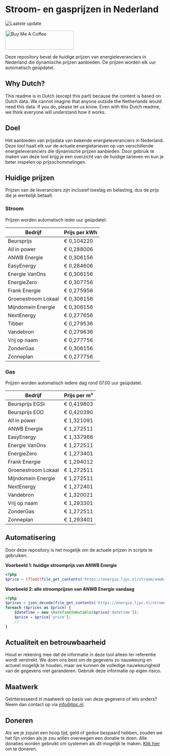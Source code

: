 # Stroom- en gasprijzen in Nederland

![Laatste update](https://img.shields.io/badge/laatste%20update-2024--10--26%2014%3A00%20CET-brightgreen)

<a href="https://www.buymeacoffee.com/Lars-" target="_blank"><img src="https://cdn.buymeacoffee.com/buttons/v2/default-orange.png" alt="Buy Me A Coffee" height="60" style="height: 60px !important;width: 217px !important;" ></a>

Deze repository bevat de huidige prijzen van energieleveranciers in Nederland die dynamische prijzen aanbieden. De prijzen worden elk uur automatisch geüpdatet.

## Why Dutch?

This readme is in Dutch (except this part) because the content is based on Dutch data. We cannot imagine that anyone outside the Netherlands would need this data. If you do, please let us know. Even with this Dutch readme, we think
everyone will understand how it works.

## Doel

Het aanbieden van prijsdata van bekende energieleveranciers in Nederland. Deze tool haalt elk uur de actuele energietarieven op van verschillende energieleveranciers die dynamische prijzen aanbieden. Door gebruik te maken van deze tool
krijg je een overzicht van de huidige tarieven en kun je beter inspelen op prijsschommelingen.

## Huidige prijzen

Prijzen van de leveranciers zijn inclusief toeslag en belasting, dus de prijs die je werkelijk betaalt.

### Stroom

Prijzen worden automatisch ieder uur geüpdatet.

 Bedrijf | Prijs per kWh 
---------|---------------
Beursprijs | € 0,104220
All in power | € 0,288006
ANWB Energie | € 0,306156
EasyEnergy | € 0,284606
Energie VanOns | € 0,306156
EnergieZero | € 0,307756
Frank Energie | € 0,275956
Groenestroom Lokaal | € 0,306156
Mijndomein Energie | € 0,306156
NextEnergy | € 0,277656
Tibber | € 0,279536
Vandebron | € 0,279636
Vrij op naam | € 0,277756
ZonderGas | € 0,306156
Zonneplan | € 0,277756


### Gas

Prijzen worden automatisch iedere dag rond 07.00 uur geüpdatet.

 Bedrijf | Prijs per m³ 
---------|--------------
Beursprijs EGSI | € 0,419803
Beursprijs EOD | € 0,420390
All in power | € 1,321091
ANWB Energie | € 1,272511
EasyEnergy | € 1,337968
Energie VanOns | € 1,272511
EnergieZero | € 1,273401
Frank Energie | € 1,294012
Groenestroom Lokaal | € 1,272511
Mijndomein Energie | € 1,272511
NextEnergy | € 1,272401
Vandebron | € 1,320021
Vrij op naam | € 1,293301
ZonderGas | € 1,272511
Zonneplan | € 1,293401


## Automatisering

Door deze repository is het mogelijk om de actuele prijzen in scripts te gebruiken.

**Voorbeeld 1: huidige stroomprijs van ANWB Energie**

```php
<?php
$price = (float)file_get_contents('https://energie.ljpc.nl/stroom/anwb-energie-nu.txt');

```

**Voorbeeld 2: alle stroomprijzen van ANWB Energie vandaag**

```php
<?php
$prices = json_decode(file_get_contents('https://energie.ljpc.nl/stroom/all-in-power-vandaag.json'),true);
foreach ($prices as $price) {
    $dateTime = new \DateTimeImmutable($price['datetime']);
    $price = $price['price'];
    // ...
}
```

## Actualiteit en betrouwbaarheid

Houd er rekening mee dat de informatie in deze tool alleen ter referentie wordt verstrekt. We doen ons best om de gegevens zo nauwkeurig en actueel mogelijk te houden, maar we kunnen de volledige nauwkeurigheid van de gegevens niet
garanderen. Gebruik deze informatie op eigen risico.

## Maatwerk

Geïnteresseerd in maatwerk op basis van deze gegevens of iets anders? Neem dan contact op
via [info@ljpc.nl](mailto:info@ljpc.nl?subject=Energie%20prijzen).

## Doneren

Als we je zojuist een hoop tijd, geld of gedoe bespaard hebben, zouden we het fijn vinden als je zou willen overwegen een
donatie te doen. Alle donaties worden gebruikt om systemen als dit mogelijk te
maken. [Klik hier](https://www.buymeacoffee.com/Lars-) om te doneren.
